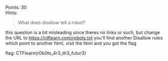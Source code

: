 Points: 30\
Hints:
> What does disallow tell a robot?

this question is a bit misleading since theres no links or such, but change the URL to https://ctflearn.com/robots.txt
you'll find another Disallow rules which point to another html, visit the html and you got the flag

flag: CTFlearn{r0b0ts_4r3_th3_futur3}
